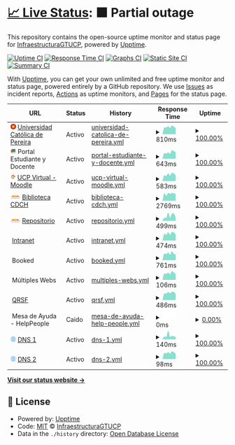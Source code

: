 # [📈 Live Status](https://InfraestructuraGTUCP.github.io/estatus): <!--live status--> **🟧 Partial outage**

This repository contains the open-source uptime monitor and status page for [InfraestructuraGTUCP](https://InfraestructuraGTUCP.github.io/estatus), powered by [Upptime](https://github.com/upptime/upptime).

[![Uptime CI](https://github.com/InfraestructuraGTUCP/estatus/workflows/Uptime%20CI/badge.svg)](https://github.com/InfraestructuraGTUCP/estatus/actions?query=workflow%3A%22Uptime+CI%22)
[![Response Time CI](https://github.com/InfraestructuraGTUCP/estatus/workflows/Response%20Time%20CI/badge.svg)](https://github.com/InfraestructuraGTUCP/estatus/actions?query=workflow%3A%22Response+Time+CI%22)
[![Graphs CI](https://github.com/InfraestructuraGTUCP/estatus/workflows/Graphs%20CI/badge.svg)](https://github.com/InfraestructuraGTUCP/estatus/actions?query=workflow%3A%22Graphs+CI%22)
[![Static Site CI](https://github.com/InfraestructuraGTUCP/estatus/workflows/Static%20Site%20CI/badge.svg)](https://github.com/InfraestructuraGTUCP/estatus/actions?query=workflow%3A%22Static+Site+CI%22)
[![Summary CI](https://github.com/InfraestructuraGTUCP/estatus/workflows/Summary%20CI/badge.svg)](https://github.com/InfraestructuraGTUCP/estatus/actions?query=workflow%3A%22Summary+CI%22)

With [Upptime](https://upptime.js.org), you can get your own unlimited and free uptime monitor and status page, powered entirely by a GitHub repository. We use [Issues](https://github.com/InfraestructuraGTUCP/estatus/issues) as incident reports, [Actions](https://github.com/InfraestructuraGTUCP/estatus/actions) as uptime monitors, and [Pages](https://InfraestructuraGTUCP.github.io/estatus) for the status page.

<!--start: status pages-->
<!-- This summary is generated by Upptime (https://github.com/upptime/upptime) -->
<!-- Do not edit this manually, your changes will be overwritten -->
<!-- prettier-ignore -->
| URL | Status | History | Response Time | Uptime |
| --- | ------ | ------- | ------------- | ------ |
| <img alt="" src="https://raw.githubusercontent.com/InfraestructuraGTUCP/estatus/765f9c74c7b240e032e8e6d2829d2f8be33d8eba/assets/logo-vigi-black2.png" height="13"> [Universidad Católica de Pereira](https://www.ucp.edu.co) | Activo | [universidad-catolica-de-pereira.yml](https://github.com/InfraestructuraGTUCP/estatus/commits/HEAD/history/universidad-catolica-de-pereira.yml) | <details><summary><img alt="Response time graph" src="./graphs/universidad-catolica-de-pereira/response-time-week.png" height="20"> 810ms</summary><br><a href="https://estado.ucp.edu.co/history/universidad-catolica-de-pereira"><img alt="Response time 1457" src="https://img.shields.io/endpoint?url=https%3A%2F%2Fraw.githubusercontent.com%2FInfraestructuraGTUCP%2Festatus%2FHEAD%2Fapi%2Funiversidad-catolica-de-pereira%2Fresponse-time.json"></a><br><a href="https://estado.ucp.edu.co/history/universidad-catolica-de-pereira"><img alt="24-hour response time 686" src="https://img.shields.io/endpoint?url=https%3A%2F%2Fraw.githubusercontent.com%2FInfraestructuraGTUCP%2Festatus%2FHEAD%2Fapi%2Funiversidad-catolica-de-pereira%2Fresponse-time-day.json"></a><br><a href="https://estado.ucp.edu.co/history/universidad-catolica-de-pereira"><img alt="7-day response time 810" src="https://img.shields.io/endpoint?url=https%3A%2F%2Fraw.githubusercontent.com%2FInfraestructuraGTUCP%2Festatus%2FHEAD%2Fapi%2Funiversidad-catolica-de-pereira%2Fresponse-time-week.json"></a><br><a href="https://estado.ucp.edu.co/history/universidad-catolica-de-pereira"><img alt="30-day response time 858" src="https://img.shields.io/endpoint?url=https%3A%2F%2Fraw.githubusercontent.com%2FInfraestructuraGTUCP%2Festatus%2FHEAD%2Fapi%2Funiversidad-catolica-de-pereira%2Fresponse-time-month.json"></a><br><a href="https://estado.ucp.edu.co/history/universidad-catolica-de-pereira"><img alt="1-year response time 1381" src="https://img.shields.io/endpoint?url=https%3A%2F%2Fraw.githubusercontent.com%2FInfraestructuraGTUCP%2Festatus%2FHEAD%2Fapi%2Funiversidad-catolica-de-pereira%2Fresponse-time-year.json"></a></details> | <details><summary><a href="https://estado.ucp.edu.co/history/universidad-catolica-de-pereira">100.00%</a></summary><a href="https://estado.ucp.edu.co/history/universidad-catolica-de-pereira"><img alt="All-time uptime 99.62%" src="https://img.shields.io/endpoint?url=https%3A%2F%2Fraw.githubusercontent.com%2FInfraestructuraGTUCP%2Festatus%2FHEAD%2Fapi%2Funiversidad-catolica-de-pereira%2Fuptime.json"></a><br><a href="https://estado.ucp.edu.co/history/universidad-catolica-de-pereira"><img alt="24-hour uptime 100.00%" src="https://img.shields.io/endpoint?url=https%3A%2F%2Fraw.githubusercontent.com%2FInfraestructuraGTUCP%2Festatus%2FHEAD%2Fapi%2Funiversidad-catolica-de-pereira%2Fuptime-day.json"></a><br><a href="https://estado.ucp.edu.co/history/universidad-catolica-de-pereira"><img alt="7-day uptime 100.00%" src="https://img.shields.io/endpoint?url=https%3A%2F%2Fraw.githubusercontent.com%2FInfraestructuraGTUCP%2Festatus%2FHEAD%2Fapi%2Funiversidad-catolica-de-pereira%2Fuptime-week.json"></a><br><a href="https://estado.ucp.edu.co/history/universidad-catolica-de-pereira"><img alt="30-day uptime 100.00%" src="https://img.shields.io/endpoint?url=https%3A%2F%2Fraw.githubusercontent.com%2FInfraestructuraGTUCP%2Festatus%2FHEAD%2Fapi%2Funiversidad-catolica-de-pereira%2Fuptime-month.json"></a><br><a href="https://estado.ucp.edu.co/history/universidad-catolica-de-pereira"><img alt="1-year uptime 99.25%" src="https://img.shields.io/endpoint?url=https%3A%2F%2Fraw.githubusercontent.com%2FInfraestructuraGTUCP%2Festatus%2FHEAD%2Fapi%2Funiversidad-catolica-de-pereira%2Fuptime-year.json"></a></details>
| <img alt="" src="https://raw.githubusercontent.com/InfraestructuraGTUCP/estatus/master/assets/portal.png" height="13"> Portal Estudiante y Docente | Activo | [portal-estudiante-y-docente.yml](https://github.com/InfraestructuraGTUCP/estatus/commits/HEAD/history/portal-estudiante-y-docente.yml) | <details><summary><img alt="Response time graph" src="./graphs/portal-estudiante-y-docente/response-time-week.png" height="20"> 643ms</summary><br><a href="https://estado.ucp.edu.co/history/portal-estudiante-y-docente"><img alt="Response time 1020" src="https://img.shields.io/endpoint?url=https%3A%2F%2Fraw.githubusercontent.com%2FInfraestructuraGTUCP%2Festatus%2FHEAD%2Fapi%2Fportal-estudiante-y-docente%2Fresponse-time.json"></a><br><a href="https://estado.ucp.edu.co/history/portal-estudiante-y-docente"><img alt="24-hour response time 642" src="https://img.shields.io/endpoint?url=https%3A%2F%2Fraw.githubusercontent.com%2FInfraestructuraGTUCP%2Festatus%2FHEAD%2Fapi%2Fportal-estudiante-y-docente%2Fresponse-time-day.json"></a><br><a href="https://estado.ucp.edu.co/history/portal-estudiante-y-docente"><img alt="7-day response time 643" src="https://img.shields.io/endpoint?url=https%3A%2F%2Fraw.githubusercontent.com%2FInfraestructuraGTUCP%2Festatus%2FHEAD%2Fapi%2Fportal-estudiante-y-docente%2Fresponse-time-week.json"></a><br><a href="https://estado.ucp.edu.co/history/portal-estudiante-y-docente"><img alt="30-day response time 677" src="https://img.shields.io/endpoint?url=https%3A%2F%2Fraw.githubusercontent.com%2FInfraestructuraGTUCP%2Festatus%2FHEAD%2Fapi%2Fportal-estudiante-y-docente%2Fresponse-time-month.json"></a><br><a href="https://estado.ucp.edu.co/history/portal-estudiante-y-docente"><img alt="1-year response time 872" src="https://img.shields.io/endpoint?url=https%3A%2F%2Fraw.githubusercontent.com%2FInfraestructuraGTUCP%2Festatus%2FHEAD%2Fapi%2Fportal-estudiante-y-docente%2Fresponse-time-year.json"></a></details> | <details><summary><a href="https://estado.ucp.edu.co/history/portal-estudiante-y-docente">100.00%</a></summary><a href="https://estado.ucp.edu.co/history/portal-estudiante-y-docente"><img alt="All-time uptime 99.79%" src="https://img.shields.io/endpoint?url=https%3A%2F%2Fraw.githubusercontent.com%2FInfraestructuraGTUCP%2Festatus%2FHEAD%2Fapi%2Fportal-estudiante-y-docente%2Fuptime.json"></a><br><a href="https://estado.ucp.edu.co/history/portal-estudiante-y-docente"><img alt="24-hour uptime 100.00%" src="https://img.shields.io/endpoint?url=https%3A%2F%2Fraw.githubusercontent.com%2FInfraestructuraGTUCP%2Festatus%2FHEAD%2Fapi%2Fportal-estudiante-y-docente%2Fuptime-day.json"></a><br><a href="https://estado.ucp.edu.co/history/portal-estudiante-y-docente"><img alt="7-day uptime 100.00%" src="https://img.shields.io/endpoint?url=https%3A%2F%2Fraw.githubusercontent.com%2FInfraestructuraGTUCP%2Festatus%2FHEAD%2Fapi%2Fportal-estudiante-y-docente%2Fuptime-week.json"></a><br><a href="https://estado.ucp.edu.co/history/portal-estudiante-y-docente"><img alt="30-day uptime 100.00%" src="https://img.shields.io/endpoint?url=https%3A%2F%2Fraw.githubusercontent.com%2FInfraestructuraGTUCP%2Festatus%2FHEAD%2Fapi%2Fportal-estudiante-y-docente%2Fuptime-month.json"></a><br><a href="https://estado.ucp.edu.co/history/portal-estudiante-y-docente"><img alt="1-year uptime 99.60%" src="https://img.shields.io/endpoint?url=https%3A%2F%2Fraw.githubusercontent.com%2FInfraestructuraGTUCP%2Festatus%2FHEAD%2Fapi%2Fportal-estudiante-y-docente%2Fuptime-year.json"></a></details>
| <img alt="" src="https://raw.githubusercontent.com/InfraestructuraGTUCP/estatus/master/assets/ucpvirtual.png" height="13"> [UCP Virtual - Moodle](https://www.ucpvirtual.edu.co) | Activo | [ucp-virtual-moodle.yml](https://github.com/InfraestructuraGTUCP/estatus/commits/HEAD/history/ucp-virtual-moodle.yml) | <details><summary><img alt="Response time graph" src="./graphs/ucp-virtual-moodle/response-time-week.png" height="20"> 583ms</summary><br><a href="https://estado.ucp.edu.co/history/ucp-virtual-moodle"><img alt="Response time 791" src="https://img.shields.io/endpoint?url=https%3A%2F%2Fraw.githubusercontent.com%2FInfraestructuraGTUCP%2Festatus%2FHEAD%2Fapi%2Fucp-virtual-moodle%2Fresponse-time.json"></a><br><a href="https://estado.ucp.edu.co/history/ucp-virtual-moodle"><img alt="24-hour response time 518" src="https://img.shields.io/endpoint?url=https%3A%2F%2Fraw.githubusercontent.com%2FInfraestructuraGTUCP%2Festatus%2FHEAD%2Fapi%2Fucp-virtual-moodle%2Fresponse-time-day.json"></a><br><a href="https://estado.ucp.edu.co/history/ucp-virtual-moodle"><img alt="7-day response time 583" src="https://img.shields.io/endpoint?url=https%3A%2F%2Fraw.githubusercontent.com%2FInfraestructuraGTUCP%2Festatus%2FHEAD%2Fapi%2Fucp-virtual-moodle%2Fresponse-time-week.json"></a><br><a href="https://estado.ucp.edu.co/history/ucp-virtual-moodle"><img alt="30-day response time 740" src="https://img.shields.io/endpoint?url=https%3A%2F%2Fraw.githubusercontent.com%2FInfraestructuraGTUCP%2Festatus%2FHEAD%2Fapi%2Fucp-virtual-moodle%2Fresponse-time-month.json"></a><br><a href="https://estado.ucp.edu.co/history/ucp-virtual-moodle"><img alt="1-year response time 818" src="https://img.shields.io/endpoint?url=https%3A%2F%2Fraw.githubusercontent.com%2FInfraestructuraGTUCP%2Festatus%2FHEAD%2Fapi%2Fucp-virtual-moodle%2Fresponse-time-year.json"></a></details> | <details><summary><a href="https://estado.ucp.edu.co/history/ucp-virtual-moodle">100.00%</a></summary><a href="https://estado.ucp.edu.co/history/ucp-virtual-moodle"><img alt="All-time uptime 97.77%" src="https://img.shields.io/endpoint?url=https%3A%2F%2Fraw.githubusercontent.com%2FInfraestructuraGTUCP%2Festatus%2FHEAD%2Fapi%2Fucp-virtual-moodle%2Fuptime.json"></a><br><a href="https://estado.ucp.edu.co/history/ucp-virtual-moodle"><img alt="24-hour uptime 100.00%" src="https://img.shields.io/endpoint?url=https%3A%2F%2Fraw.githubusercontent.com%2FInfraestructuraGTUCP%2Festatus%2FHEAD%2Fapi%2Fucp-virtual-moodle%2Fuptime-day.json"></a><br><a href="https://estado.ucp.edu.co/history/ucp-virtual-moodle"><img alt="7-day uptime 100.00%" src="https://img.shields.io/endpoint?url=https%3A%2F%2Fraw.githubusercontent.com%2FInfraestructuraGTUCP%2Festatus%2FHEAD%2Fapi%2Fucp-virtual-moodle%2Fuptime-week.json"></a><br><a href="https://estado.ucp.edu.co/history/ucp-virtual-moodle"><img alt="30-day uptime 88.30%" src="https://img.shields.io/endpoint?url=https%3A%2F%2Fraw.githubusercontent.com%2FInfraestructuraGTUCP%2Festatus%2FHEAD%2Fapi%2Fucp-virtual-moodle%2Fuptime-month.json"></a><br><a href="https://estado.ucp.edu.co/history/ucp-virtual-moodle"><img alt="1-year uptime 98.37%" src="https://img.shields.io/endpoint?url=https%3A%2F%2Fraw.githubusercontent.com%2FInfraestructuraGTUCP%2Festatus%2FHEAD%2Fapi%2Fucp-virtual-moodle%2Fuptime-year.json"></a></details>
| <img alt="" src="https://raw.githubusercontent.com/InfraestructuraGTUCP/estatus/master/assets/bcdch.png" height="13"> [Biblioteca CDCH](https://biblioteca.ucp.edu.co) | Activo | [biblioteca-cdch.yml](https://github.com/InfraestructuraGTUCP/estatus/commits/HEAD/history/biblioteca-cdch.yml) | <details><summary><img alt="Response time graph" src="./graphs/biblioteca-cdch/response-time-week.png" height="20"> 2769ms</summary><br><a href="https://estado.ucp.edu.co/history/biblioteca-cdch"><img alt="Response time 3013" src="https://img.shields.io/endpoint?url=https%3A%2F%2Fraw.githubusercontent.com%2FInfraestructuraGTUCP%2Festatus%2FHEAD%2Fapi%2Fbiblioteca-cdch%2Fresponse-time.json"></a><br><a href="https://estado.ucp.edu.co/history/biblioteca-cdch"><img alt="24-hour response time 2720" src="https://img.shields.io/endpoint?url=https%3A%2F%2Fraw.githubusercontent.com%2FInfraestructuraGTUCP%2Festatus%2FHEAD%2Fapi%2Fbiblioteca-cdch%2Fresponse-time-day.json"></a><br><a href="https://estado.ucp.edu.co/history/biblioteca-cdch"><img alt="7-day response time 2769" src="https://img.shields.io/endpoint?url=https%3A%2F%2Fraw.githubusercontent.com%2FInfraestructuraGTUCP%2Festatus%2FHEAD%2Fapi%2Fbiblioteca-cdch%2Fresponse-time-week.json"></a><br><a href="https://estado.ucp.edu.co/history/biblioteca-cdch"><img alt="30-day response time 2725" src="https://img.shields.io/endpoint?url=https%3A%2F%2Fraw.githubusercontent.com%2FInfraestructuraGTUCP%2Festatus%2FHEAD%2Fapi%2Fbiblioteca-cdch%2Fresponse-time-month.json"></a><br><a href="https://estado.ucp.edu.co/history/biblioteca-cdch"><img alt="1-year response time 2817" src="https://img.shields.io/endpoint?url=https%3A%2F%2Fraw.githubusercontent.com%2FInfraestructuraGTUCP%2Festatus%2FHEAD%2Fapi%2Fbiblioteca-cdch%2Fresponse-time-year.json"></a></details> | <details><summary><a href="https://estado.ucp.edu.co/history/biblioteca-cdch">100.00%</a></summary><a href="https://estado.ucp.edu.co/history/biblioteca-cdch"><img alt="All-time uptime 99.79%" src="https://img.shields.io/endpoint?url=https%3A%2F%2Fraw.githubusercontent.com%2FInfraestructuraGTUCP%2Festatus%2FHEAD%2Fapi%2Fbiblioteca-cdch%2Fuptime.json"></a><br><a href="https://estado.ucp.edu.co/history/biblioteca-cdch"><img alt="24-hour uptime 100.00%" src="https://img.shields.io/endpoint?url=https%3A%2F%2Fraw.githubusercontent.com%2FInfraestructuraGTUCP%2Festatus%2FHEAD%2Fapi%2Fbiblioteca-cdch%2Fuptime-day.json"></a><br><a href="https://estado.ucp.edu.co/history/biblioteca-cdch"><img alt="7-day uptime 100.00%" src="https://img.shields.io/endpoint?url=https%3A%2F%2Fraw.githubusercontent.com%2FInfraestructuraGTUCP%2Festatus%2FHEAD%2Fapi%2Fbiblioteca-cdch%2Fuptime-week.json"></a><br><a href="https://estado.ucp.edu.co/history/biblioteca-cdch"><img alt="30-day uptime 100.00%" src="https://img.shields.io/endpoint?url=https%3A%2F%2Fraw.githubusercontent.com%2FInfraestructuraGTUCP%2Festatus%2FHEAD%2Fapi%2Fbiblioteca-cdch%2Fuptime-month.json"></a><br><a href="https://estado.ucp.edu.co/history/biblioteca-cdch"><img alt="1-year uptime 99.62%" src="https://img.shields.io/endpoint?url=https%3A%2F%2Fraw.githubusercontent.com%2FInfraestructuraGTUCP%2Festatus%2FHEAD%2Fapi%2Fbiblioteca-cdch%2Fuptime-year.json"></a></details>
| <img alt="" src="https://raw.githubusercontent.com/InfraestructuraGTUCP/estatus/master/assets/bcdch.png" height="13"> [Repositorio](https://repositorio.ucp.edu.co) | Activo | [repositorio.yml](https://github.com/InfraestructuraGTUCP/estatus/commits/HEAD/history/repositorio.yml) | <details><summary><img alt="Response time graph" src="./graphs/repositorio/response-time-week.png" height="20"> 499ms</summary><br><a href="https://estado.ucp.edu.co/history/repositorio"><img alt="Response time 1165" src="https://img.shields.io/endpoint?url=https%3A%2F%2Fraw.githubusercontent.com%2FInfraestructuraGTUCP%2Festatus%2FHEAD%2Fapi%2Frepositorio%2Fresponse-time.json"></a><br><a href="https://estado.ucp.edu.co/history/repositorio"><img alt="24-hour response time 314" src="https://img.shields.io/endpoint?url=https%3A%2F%2Fraw.githubusercontent.com%2FInfraestructuraGTUCP%2Festatus%2FHEAD%2Fapi%2Frepositorio%2Fresponse-time-day.json"></a><br><a href="https://estado.ucp.edu.co/history/repositorio"><img alt="7-day response time 499" src="https://img.shields.io/endpoint?url=https%3A%2F%2Fraw.githubusercontent.com%2FInfraestructuraGTUCP%2Festatus%2FHEAD%2Fapi%2Frepositorio%2Fresponse-time-week.json"></a><br><a href="https://estado.ucp.edu.co/history/repositorio"><img alt="30-day response time 749" src="https://img.shields.io/endpoint?url=https%3A%2F%2Fraw.githubusercontent.com%2FInfraestructuraGTUCP%2Festatus%2FHEAD%2Fapi%2Frepositorio%2Fresponse-time-month.json"></a><br><a href="https://estado.ucp.edu.co/history/repositorio"><img alt="1-year response time 1038" src="https://img.shields.io/endpoint?url=https%3A%2F%2Fraw.githubusercontent.com%2FInfraestructuraGTUCP%2Festatus%2FHEAD%2Fapi%2Frepositorio%2Fresponse-time-year.json"></a></details> | <details><summary><a href="https://estado.ucp.edu.co/history/repositorio">100.00%</a></summary><a href="https://estado.ucp.edu.co/history/repositorio"><img alt="All-time uptime 97.53%" src="https://img.shields.io/endpoint?url=https%3A%2F%2Fraw.githubusercontent.com%2FInfraestructuraGTUCP%2Festatus%2FHEAD%2Fapi%2Frepositorio%2Fuptime.json"></a><br><a href="https://estado.ucp.edu.co/history/repositorio"><img alt="24-hour uptime 100.00%" src="https://img.shields.io/endpoint?url=https%3A%2F%2Fraw.githubusercontent.com%2FInfraestructuraGTUCP%2Festatus%2FHEAD%2Fapi%2Frepositorio%2Fuptime-day.json"></a><br><a href="https://estado.ucp.edu.co/history/repositorio"><img alt="7-day uptime 100.00%" src="https://img.shields.io/endpoint?url=https%3A%2F%2Fraw.githubusercontent.com%2FInfraestructuraGTUCP%2Festatus%2FHEAD%2Fapi%2Frepositorio%2Fuptime-week.json"></a><br><a href="https://estado.ucp.edu.co/history/repositorio"><img alt="30-day uptime 100.00%" src="https://img.shields.io/endpoint?url=https%3A%2F%2Fraw.githubusercontent.com%2FInfraestructuraGTUCP%2Festatus%2FHEAD%2Fapi%2Frepositorio%2Fuptime-month.json"></a><br><a href="https://estado.ucp.edu.co/history/repositorio"><img alt="1-year uptime 99.54%" src="https://img.shields.io/endpoint?url=https%3A%2F%2Fraw.githubusercontent.com%2FInfraestructuraGTUCP%2Festatus%2FHEAD%2Fapi%2Frepositorio%2Fuptime-year.json"></a></details>
| <img alt="" src="https://img.icons8.com/color/96/000000/ms-share-point.png" height="13"> [Intranet](http://intranet.ucp.edu.co) | Activo | [intranet.yml](https://github.com/InfraestructuraGTUCP/estatus/commits/HEAD/history/intranet.yml) | <details><summary><img alt="Response time graph" src="./graphs/intranet/response-time-week.png" height="20"> 474ms</summary><br><a href="https://estado.ucp.edu.co/history/intranet"><img alt="Response time 835" src="https://img.shields.io/endpoint?url=https%3A%2F%2Fraw.githubusercontent.com%2FInfraestructuraGTUCP%2Festatus%2FHEAD%2Fapi%2Fintranet%2Fresponse-time.json"></a><br><a href="https://estado.ucp.edu.co/history/intranet"><img alt="24-hour response time 414" src="https://img.shields.io/endpoint?url=https%3A%2F%2Fraw.githubusercontent.com%2FInfraestructuraGTUCP%2Festatus%2FHEAD%2Fapi%2Fintranet%2Fresponse-time-day.json"></a><br><a href="https://estado.ucp.edu.co/history/intranet"><img alt="7-day response time 474" src="https://img.shields.io/endpoint?url=https%3A%2F%2Fraw.githubusercontent.com%2FInfraestructuraGTUCP%2Festatus%2FHEAD%2Fapi%2Fintranet%2Fresponse-time-week.json"></a><br><a href="https://estado.ucp.edu.co/history/intranet"><img alt="30-day response time 475" src="https://img.shields.io/endpoint?url=https%3A%2F%2Fraw.githubusercontent.com%2FInfraestructuraGTUCP%2Festatus%2FHEAD%2Fapi%2Fintranet%2Fresponse-time-month.json"></a><br><a href="https://estado.ucp.edu.co/history/intranet"><img alt="1-year response time 857" src="https://img.shields.io/endpoint?url=https%3A%2F%2Fraw.githubusercontent.com%2FInfraestructuraGTUCP%2Festatus%2FHEAD%2Fapi%2Fintranet%2Fresponse-time-year.json"></a></details> | <details><summary><a href="https://estado.ucp.edu.co/history/intranet">100.00%</a></summary><a href="https://estado.ucp.edu.co/history/intranet"><img alt="All-time uptime 99.42%" src="https://img.shields.io/endpoint?url=https%3A%2F%2Fraw.githubusercontent.com%2FInfraestructuraGTUCP%2Festatus%2FHEAD%2Fapi%2Fintranet%2Fuptime.json"></a><br><a href="https://estado.ucp.edu.co/history/intranet"><img alt="24-hour uptime 100.00%" src="https://img.shields.io/endpoint?url=https%3A%2F%2Fraw.githubusercontent.com%2FInfraestructuraGTUCP%2Festatus%2FHEAD%2Fapi%2Fintranet%2Fuptime-day.json"></a><br><a href="https://estado.ucp.edu.co/history/intranet"><img alt="7-day uptime 100.00%" src="https://img.shields.io/endpoint?url=https%3A%2F%2Fraw.githubusercontent.com%2FInfraestructuraGTUCP%2Festatus%2FHEAD%2Fapi%2Fintranet%2Fuptime-week.json"></a><br><a href="https://estado.ucp.edu.co/history/intranet"><img alt="30-day uptime 100.00%" src="https://img.shields.io/endpoint?url=https%3A%2F%2Fraw.githubusercontent.com%2FInfraestructuraGTUCP%2Festatus%2FHEAD%2Fapi%2Fintranet%2Fuptime-month.json"></a><br><a href="https://estado.ucp.edu.co/history/intranet"><img alt="1-year uptime 98.95%" src="https://img.shields.io/endpoint?url=https%3A%2F%2Fraw.githubusercontent.com%2FInfraestructuraGTUCP%2Festatus%2FHEAD%2Fapi%2Fintranet%2Fuptime-year.json"></a></details>
| <img alt="" src="https://img.icons8.com/nolan/96/squared-menu.png" height="13"> Booked | Activo | [booked.yml](https://github.com/InfraestructuraGTUCP/estatus/commits/HEAD/history/booked.yml) | <details><summary><img alt="Response time graph" src="./graphs/booked/response-time-week.png" height="20"> 761ms</summary><br><a href="https://estado.ucp.edu.co/history/booked"><img alt="Response time 1208" src="https://img.shields.io/endpoint?url=https%3A%2F%2Fraw.githubusercontent.com%2FInfraestructuraGTUCP%2Festatus%2FHEAD%2Fapi%2Fbooked%2Fresponse-time.json"></a><br><a href="https://estado.ucp.edu.co/history/booked"><img alt="24-hour response time 642" src="https://img.shields.io/endpoint?url=https%3A%2F%2Fraw.githubusercontent.com%2FInfraestructuraGTUCP%2Festatus%2FHEAD%2Fapi%2Fbooked%2Fresponse-time-day.json"></a><br><a href="https://estado.ucp.edu.co/history/booked"><img alt="7-day response time 761" src="https://img.shields.io/endpoint?url=https%3A%2F%2Fraw.githubusercontent.com%2FInfraestructuraGTUCP%2Festatus%2FHEAD%2Fapi%2Fbooked%2Fresponse-time-week.json"></a><br><a href="https://estado.ucp.edu.co/history/booked"><img alt="30-day response time 773" src="https://img.shields.io/endpoint?url=https%3A%2F%2Fraw.githubusercontent.com%2FInfraestructuraGTUCP%2Festatus%2FHEAD%2Fapi%2Fbooked%2Fresponse-time-month.json"></a><br><a href="https://estado.ucp.edu.co/history/booked"><img alt="1-year response time 1054" src="https://img.shields.io/endpoint?url=https%3A%2F%2Fraw.githubusercontent.com%2FInfraestructuraGTUCP%2Festatus%2FHEAD%2Fapi%2Fbooked%2Fresponse-time-year.json"></a></details> | <details><summary><a href="https://estado.ucp.edu.co/history/booked">100.00%</a></summary><a href="https://estado.ucp.edu.co/history/booked"><img alt="All-time uptime 99.24%" src="https://img.shields.io/endpoint?url=https%3A%2F%2Fraw.githubusercontent.com%2FInfraestructuraGTUCP%2Festatus%2FHEAD%2Fapi%2Fbooked%2Fuptime.json"></a><br><a href="https://estado.ucp.edu.co/history/booked"><img alt="24-hour uptime 100.00%" src="https://img.shields.io/endpoint?url=https%3A%2F%2Fraw.githubusercontent.com%2FInfraestructuraGTUCP%2Festatus%2FHEAD%2Fapi%2Fbooked%2Fuptime-day.json"></a><br><a href="https://estado.ucp.edu.co/history/booked"><img alt="7-day uptime 100.00%" src="https://img.shields.io/endpoint?url=https%3A%2F%2Fraw.githubusercontent.com%2FInfraestructuraGTUCP%2Festatus%2FHEAD%2Fapi%2Fbooked%2Fuptime-week.json"></a><br><a href="https://estado.ucp.edu.co/history/booked"><img alt="30-day uptime 100.00%" src="https://img.shields.io/endpoint?url=https%3A%2F%2Fraw.githubusercontent.com%2FInfraestructuraGTUCP%2Festatus%2FHEAD%2Fapi%2Fbooked%2Fuptime-month.json"></a><br><a href="https://estado.ucp.edu.co/history/booked"><img alt="1-year uptime 99.57%" src="https://img.shields.io/endpoint?url=https%3A%2F%2Fraw.githubusercontent.com%2FInfraestructuraGTUCP%2Festatus%2FHEAD%2Fapi%2Fbooked%2Fuptime-year.json"></a></details>
| <img alt="" src="https://img.icons8.com/nolan/96/squared-menu.png" height="13"> Múltiples Webs | Activo | [multiples-webs.yml](https://github.com/InfraestructuraGTUCP/estatus/commits/HEAD/history/multiples-webs.yml) | <details><summary><img alt="Response time graph" src="./graphs/multiples-webs/response-time-week.png" height="20"> 106ms</summary><br><a href="https://estado.ucp.edu.co/history/multiples-webs"><img alt="Response time 202" src="https://img.shields.io/endpoint?url=https%3A%2F%2Fraw.githubusercontent.com%2FInfraestructuraGTUCP%2Festatus%2FHEAD%2Fapi%2Fmultiples-webs%2Fresponse-time.json"></a><br><a href="https://estado.ucp.edu.co/history/multiples-webs"><img alt="24-hour response time 88" src="https://img.shields.io/endpoint?url=https%3A%2F%2Fraw.githubusercontent.com%2FInfraestructuraGTUCP%2Festatus%2FHEAD%2Fapi%2Fmultiples-webs%2Fresponse-time-day.json"></a><br><a href="https://estado.ucp.edu.co/history/multiples-webs"><img alt="7-day response time 106" src="https://img.shields.io/endpoint?url=https%3A%2F%2Fraw.githubusercontent.com%2FInfraestructuraGTUCP%2Festatus%2FHEAD%2Fapi%2Fmultiples-webs%2Fresponse-time-week.json"></a><br><a href="https://estado.ucp.edu.co/history/multiples-webs"><img alt="30-day response time 109" src="https://img.shields.io/endpoint?url=https%3A%2F%2Fraw.githubusercontent.com%2FInfraestructuraGTUCP%2Festatus%2FHEAD%2Fapi%2Fmultiples-webs%2Fresponse-time-month.json"></a><br><a href="https://estado.ucp.edu.co/history/multiples-webs"><img alt="1-year response time 140" src="https://img.shields.io/endpoint?url=https%3A%2F%2Fraw.githubusercontent.com%2FInfraestructuraGTUCP%2Festatus%2FHEAD%2Fapi%2Fmultiples-webs%2Fresponse-time-year.json"></a></details> | <details><summary><a href="https://estado.ucp.edu.co/history/multiples-webs">100.00%</a></summary><a href="https://estado.ucp.edu.co/history/multiples-webs"><img alt="All-time uptime 99.34%" src="https://img.shields.io/endpoint?url=https%3A%2F%2Fraw.githubusercontent.com%2FInfraestructuraGTUCP%2Festatus%2FHEAD%2Fapi%2Fmultiples-webs%2Fuptime.json"></a><br><a href="https://estado.ucp.edu.co/history/multiples-webs"><img alt="24-hour uptime 100.00%" src="https://img.shields.io/endpoint?url=https%3A%2F%2Fraw.githubusercontent.com%2FInfraestructuraGTUCP%2Festatus%2FHEAD%2Fapi%2Fmultiples-webs%2Fuptime-day.json"></a><br><a href="https://estado.ucp.edu.co/history/multiples-webs"><img alt="7-day uptime 100.00%" src="https://img.shields.io/endpoint?url=https%3A%2F%2Fraw.githubusercontent.com%2FInfraestructuraGTUCP%2Festatus%2FHEAD%2Fapi%2Fmultiples-webs%2Fuptime-week.json"></a><br><a href="https://estado.ucp.edu.co/history/multiples-webs"><img alt="30-day uptime 100.00%" src="https://img.shields.io/endpoint?url=https%3A%2F%2Fraw.githubusercontent.com%2FInfraestructuraGTUCP%2Festatus%2FHEAD%2Fapi%2Fmultiples-webs%2Fuptime-month.json"></a><br><a href="https://estado.ucp.edu.co/history/multiples-webs"><img alt="1-year uptime 99.57%" src="https://img.shields.io/endpoint?url=https%3A%2F%2Fraw.githubusercontent.com%2FInfraestructuraGTUCP%2Festatus%2FHEAD%2Fapi%2Fmultiples-webs%2Fuptime-year.json"></a></details>
| <img alt="" src="https://img.icons8.com/color/96/000000/complaints.png" height="13"> [QRSF](https://qrsf.ucp.edu.co) | Activo | [qrsf.yml](https://github.com/InfraestructuraGTUCP/estatus/commits/HEAD/history/qrsf.yml) | <details><summary><img alt="Response time graph" src="./graphs/qrsf/response-time-week.png" height="20"> 486ms</summary><br><a href="https://estado.ucp.edu.co/history/qrsf"><img alt="Response time 1423" src="https://img.shields.io/endpoint?url=https%3A%2F%2Fraw.githubusercontent.com%2FInfraestructuraGTUCP%2Festatus%2FHEAD%2Fapi%2Fqrsf%2Fresponse-time.json"></a><br><a href="https://estado.ucp.edu.co/history/qrsf"><img alt="24-hour response time 422" src="https://img.shields.io/endpoint?url=https%3A%2F%2Fraw.githubusercontent.com%2FInfraestructuraGTUCP%2Festatus%2FHEAD%2Fapi%2Fqrsf%2Fresponse-time-day.json"></a><br><a href="https://estado.ucp.edu.co/history/qrsf"><img alt="7-day response time 486" src="https://img.shields.io/endpoint?url=https%3A%2F%2Fraw.githubusercontent.com%2FInfraestructuraGTUCP%2Festatus%2FHEAD%2Fapi%2Fqrsf%2Fresponse-time-week.json"></a><br><a href="https://estado.ucp.edu.co/history/qrsf"><img alt="30-day response time 503" src="https://img.shields.io/endpoint?url=https%3A%2F%2Fraw.githubusercontent.com%2FInfraestructuraGTUCP%2Festatus%2FHEAD%2Fapi%2Fqrsf%2Fresponse-time-month.json"></a><br><a href="https://estado.ucp.edu.co/history/qrsf"><img alt="1-year response time 975" src="https://img.shields.io/endpoint?url=https%3A%2F%2Fraw.githubusercontent.com%2FInfraestructuraGTUCP%2Festatus%2FHEAD%2Fapi%2Fqrsf%2Fresponse-time-year.json"></a></details> | <details><summary><a href="https://estado.ucp.edu.co/history/qrsf">100.00%</a></summary><a href="https://estado.ucp.edu.co/history/qrsf"><img alt="All-time uptime 99.10%" src="https://img.shields.io/endpoint?url=https%3A%2F%2Fraw.githubusercontent.com%2FInfraestructuraGTUCP%2Festatus%2FHEAD%2Fapi%2Fqrsf%2Fuptime.json"></a><br><a href="https://estado.ucp.edu.co/history/qrsf"><img alt="24-hour uptime 100.00%" src="https://img.shields.io/endpoint?url=https%3A%2F%2Fraw.githubusercontent.com%2FInfraestructuraGTUCP%2Festatus%2FHEAD%2Fapi%2Fqrsf%2Fuptime-day.json"></a><br><a href="https://estado.ucp.edu.co/history/qrsf"><img alt="7-day uptime 100.00%" src="https://img.shields.io/endpoint?url=https%3A%2F%2Fraw.githubusercontent.com%2FInfraestructuraGTUCP%2Festatus%2FHEAD%2Fapi%2Fqrsf%2Fuptime-week.json"></a><br><a href="https://estado.ucp.edu.co/history/qrsf"><img alt="30-day uptime 100.00%" src="https://img.shields.io/endpoint?url=https%3A%2F%2Fraw.githubusercontent.com%2FInfraestructuraGTUCP%2Festatus%2FHEAD%2Fapi%2Fqrsf%2Fuptime-month.json"></a><br><a href="https://estado.ucp.edu.co/history/qrsf"><img alt="1-year uptime 99.20%" src="https://img.shields.io/endpoint?url=https%3A%2F%2Fraw.githubusercontent.com%2FInfraestructuraGTUCP%2Festatus%2FHEAD%2Fapi%2Fqrsf%2Fuptime-year.json"></a></details>
| <img alt="" src="https://img.icons8.com/fluency/96/000000/help.png" height="13"> Mesa de Ayuda - HelpPeople | Caido | [mesa-de-ayuda-help-people.yml](https://github.com/InfraestructuraGTUCP/estatus/commits/HEAD/history/mesa-de-ayuda-help-people.yml) | <details><summary><img alt="Response time graph" src="./graphs/mesa-de-ayuda-help-people/response-time-week.png" height="20"> 0ms</summary><br><a href="https://estado.ucp.edu.co/history/mesa-de-ayuda-help-people"><img alt="Response time 1193" src="https://img.shields.io/endpoint?url=https%3A%2F%2Fraw.githubusercontent.com%2FInfraestructuraGTUCP%2Festatus%2FHEAD%2Fapi%2Fmesa-de-ayuda-help-people%2Fresponse-time.json"></a><br><a href="https://estado.ucp.edu.co/history/mesa-de-ayuda-help-people"><img alt="24-hour response time 0" src="https://img.shields.io/endpoint?url=https%3A%2F%2Fraw.githubusercontent.com%2FInfraestructuraGTUCP%2Festatus%2FHEAD%2Fapi%2Fmesa-de-ayuda-help-people%2Fresponse-time-day.json"></a><br><a href="https://estado.ucp.edu.co/history/mesa-de-ayuda-help-people"><img alt="7-day response time 0" src="https://img.shields.io/endpoint?url=https%3A%2F%2Fraw.githubusercontent.com%2FInfraestructuraGTUCP%2Festatus%2FHEAD%2Fapi%2Fmesa-de-ayuda-help-people%2Fresponse-time-week.json"></a><br><a href="https://estado.ucp.edu.co/history/mesa-de-ayuda-help-people"><img alt="30-day response time 0" src="https://img.shields.io/endpoint?url=https%3A%2F%2Fraw.githubusercontent.com%2FInfraestructuraGTUCP%2Festatus%2FHEAD%2Fapi%2Fmesa-de-ayuda-help-people%2Fresponse-time-month.json"></a><br><a href="https://estado.ucp.edu.co/history/mesa-de-ayuda-help-people"><img alt="1-year response time 1164" src="https://img.shields.io/endpoint?url=https%3A%2F%2Fraw.githubusercontent.com%2FInfraestructuraGTUCP%2Festatus%2FHEAD%2Fapi%2Fmesa-de-ayuda-help-people%2Fresponse-time-year.json"></a></details> | <details><summary><a href="https://estado.ucp.edu.co/history/mesa-de-ayuda-help-people">0.00%</a></summary><a href="https://estado.ucp.edu.co/history/mesa-de-ayuda-help-people"><img alt="All-time uptime 89.12%" src="https://img.shields.io/endpoint?url=https%3A%2F%2Fraw.githubusercontent.com%2FInfraestructuraGTUCP%2Festatus%2FHEAD%2Fapi%2Fmesa-de-ayuda-help-people%2Fuptime.json"></a><br><a href="https://estado.ucp.edu.co/history/mesa-de-ayuda-help-people"><img alt="24-hour uptime 0.00%" src="https://img.shields.io/endpoint?url=https%3A%2F%2Fraw.githubusercontent.com%2FInfraestructuraGTUCP%2Festatus%2FHEAD%2Fapi%2Fmesa-de-ayuda-help-people%2Fuptime-day.json"></a><br><a href="https://estado.ucp.edu.co/history/mesa-de-ayuda-help-people"><img alt="7-day uptime 0.00%" src="https://img.shields.io/endpoint?url=https%3A%2F%2Fraw.githubusercontent.com%2FInfraestructuraGTUCP%2Festatus%2FHEAD%2Fapi%2Fmesa-de-ayuda-help-people%2Fuptime-week.json"></a><br><a href="https://estado.ucp.edu.co/history/mesa-de-ayuda-help-people"><img alt="30-day uptime 0.00%" src="https://img.shields.io/endpoint?url=https%3A%2F%2Fraw.githubusercontent.com%2FInfraestructuraGTUCP%2Festatus%2FHEAD%2Fapi%2Fmesa-de-ayuda-help-people%2Fuptime-month.json"></a><br><a href="https://estado.ucp.edu.co/history/mesa-de-ayuda-help-people"><img alt="1-year uptime 72.14%" src="https://img.shields.io/endpoint?url=https%3A%2F%2Fraw.githubusercontent.com%2FInfraestructuraGTUCP%2Festatus%2FHEAD%2Fapi%2Fmesa-de-ayuda-help-people%2Fuptime-year.json"></a></details>
| <img alt="" src="https://raw.githubusercontent.com/InfraestructuraGTUCP/estatus/master/assets/dns1.png" height="13"> [DNS 1](w2k12r2-dns1.ucp.edu.co) | Activo | [dns-1.yml](https://github.com/InfraestructuraGTUCP/estatus/commits/HEAD/history/dns-1.yml) | <details><summary><img alt="Response time graph" src="./graphs/dns-1/response-time-week.png" height="20"> 140ms</summary><br><a href="https://estado.ucp.edu.co/history/dns-1"><img alt="Response time 229" src="https://img.shields.io/endpoint?url=https%3A%2F%2Fraw.githubusercontent.com%2FInfraestructuraGTUCP%2Festatus%2FHEAD%2Fapi%2Fdns-1%2Fresponse-time.json"></a><br><a href="https://estado.ucp.edu.co/history/dns-1"><img alt="24-hour response time 97" src="https://img.shields.io/endpoint?url=https%3A%2F%2Fraw.githubusercontent.com%2FInfraestructuraGTUCP%2Festatus%2FHEAD%2Fapi%2Fdns-1%2Fresponse-time-day.json"></a><br><a href="https://estado.ucp.edu.co/history/dns-1"><img alt="7-day response time 140" src="https://img.shields.io/endpoint?url=https%3A%2F%2Fraw.githubusercontent.com%2FInfraestructuraGTUCP%2Festatus%2FHEAD%2Fapi%2Fdns-1%2Fresponse-time-week.json"></a><br><a href="https://estado.ucp.edu.co/history/dns-1"><img alt="30-day response time 119" src="https://img.shields.io/endpoint?url=https%3A%2F%2Fraw.githubusercontent.com%2FInfraestructuraGTUCP%2Festatus%2FHEAD%2Fapi%2Fdns-1%2Fresponse-time-month.json"></a><br><a href="https://estado.ucp.edu.co/history/dns-1"><img alt="1-year response time 192" src="https://img.shields.io/endpoint?url=https%3A%2F%2Fraw.githubusercontent.com%2FInfraestructuraGTUCP%2Festatus%2FHEAD%2Fapi%2Fdns-1%2Fresponse-time-year.json"></a></details> | <details><summary><a href="https://estado.ucp.edu.co/history/dns-1">100.00%</a></summary><a href="https://estado.ucp.edu.co/history/dns-1"><img alt="All-time uptime 99.29%" src="https://img.shields.io/endpoint?url=https%3A%2F%2Fraw.githubusercontent.com%2FInfraestructuraGTUCP%2Festatus%2FHEAD%2Fapi%2Fdns-1%2Fuptime.json"></a><br><a href="https://estado.ucp.edu.co/history/dns-1"><img alt="24-hour uptime 100.00%" src="https://img.shields.io/endpoint?url=https%3A%2F%2Fraw.githubusercontent.com%2FInfraestructuraGTUCP%2Festatus%2FHEAD%2Fapi%2Fdns-1%2Fuptime-day.json"></a><br><a href="https://estado.ucp.edu.co/history/dns-1"><img alt="7-day uptime 100.00%" src="https://img.shields.io/endpoint?url=https%3A%2F%2Fraw.githubusercontent.com%2FInfraestructuraGTUCP%2Festatus%2FHEAD%2Fapi%2Fdns-1%2Fuptime-week.json"></a><br><a href="https://estado.ucp.edu.co/history/dns-1"><img alt="30-day uptime 100.00%" src="https://img.shields.io/endpoint?url=https%3A%2F%2Fraw.githubusercontent.com%2FInfraestructuraGTUCP%2Festatus%2FHEAD%2Fapi%2Fdns-1%2Fuptime-month.json"></a><br><a href="https://estado.ucp.edu.co/history/dns-1"><img alt="1-year uptime 99.31%" src="https://img.shields.io/endpoint?url=https%3A%2F%2Fraw.githubusercontent.com%2FInfraestructuraGTUCP%2Festatus%2FHEAD%2Fapi%2Fdns-1%2Fuptime-year.json"></a></details>
| <img alt="" src="https://raw.githubusercontent.com/InfraestructuraGTUCP/estatus/master/assets/dns1.png" height="13"> [DNS 2](w2k12r2-dns2.ucp.edu.co) | Activo | [dns-2.yml](https://github.com/InfraestructuraGTUCP/estatus/commits/HEAD/history/dns-2.yml) | <details><summary><img alt="Response time graph" src="./graphs/dns-2/response-time-week.png" height="20"> 98ms</summary><br><a href="https://estado.ucp.edu.co/history/dns-2"><img alt="Response time 123" src="https://img.shields.io/endpoint?url=https%3A%2F%2Fraw.githubusercontent.com%2FInfraestructuraGTUCP%2Festatus%2FHEAD%2Fapi%2Fdns-2%2Fresponse-time.json"></a><br><a href="https://estado.ucp.edu.co/history/dns-2"><img alt="24-hour response time 83" src="https://img.shields.io/endpoint?url=https%3A%2F%2Fraw.githubusercontent.com%2FInfraestructuraGTUCP%2Festatus%2FHEAD%2Fapi%2Fdns-2%2Fresponse-time-day.json"></a><br><a href="https://estado.ucp.edu.co/history/dns-2"><img alt="7-day response time 98" src="https://img.shields.io/endpoint?url=https%3A%2F%2Fraw.githubusercontent.com%2FInfraestructuraGTUCP%2Festatus%2FHEAD%2Fapi%2Fdns-2%2Fresponse-time-week.json"></a><br><a href="https://estado.ucp.edu.co/history/dns-2"><img alt="30-day response time 100" src="https://img.shields.io/endpoint?url=https%3A%2F%2Fraw.githubusercontent.com%2FInfraestructuraGTUCP%2Festatus%2FHEAD%2Fapi%2Fdns-2%2Fresponse-time-month.json"></a><br><a href="https://estado.ucp.edu.co/history/dns-2"><img alt="1-year response time 95" src="https://img.shields.io/endpoint?url=https%3A%2F%2Fraw.githubusercontent.com%2FInfraestructuraGTUCP%2Festatus%2FHEAD%2Fapi%2Fdns-2%2Fresponse-time-year.json"></a></details> | <details><summary><a href="https://estado.ucp.edu.co/history/dns-2">100.00%</a></summary><a href="https://estado.ucp.edu.co/history/dns-2"><img alt="All-time uptime 99.39%" src="https://img.shields.io/endpoint?url=https%3A%2F%2Fraw.githubusercontent.com%2FInfraestructuraGTUCP%2Festatus%2FHEAD%2Fapi%2Fdns-2%2Fuptime.json"></a><br><a href="https://estado.ucp.edu.co/history/dns-2"><img alt="24-hour uptime 100.00%" src="https://img.shields.io/endpoint?url=https%3A%2F%2Fraw.githubusercontent.com%2FInfraestructuraGTUCP%2Festatus%2FHEAD%2Fapi%2Fdns-2%2Fuptime-day.json"></a><br><a href="https://estado.ucp.edu.co/history/dns-2"><img alt="7-day uptime 100.00%" src="https://img.shields.io/endpoint?url=https%3A%2F%2Fraw.githubusercontent.com%2FInfraestructuraGTUCP%2Festatus%2FHEAD%2Fapi%2Fdns-2%2Fuptime-week.json"></a><br><a href="https://estado.ucp.edu.co/history/dns-2"><img alt="30-day uptime 99.74%" src="https://img.shields.io/endpoint?url=https%3A%2F%2Fraw.githubusercontent.com%2FInfraestructuraGTUCP%2Festatus%2FHEAD%2Fapi%2Fdns-2%2Fuptime-month.json"></a><br><a href="https://estado.ucp.edu.co/history/dns-2"><img alt="1-year uptime 99.66%" src="https://img.shields.io/endpoint?url=https%3A%2F%2Fraw.githubusercontent.com%2FInfraestructuraGTUCP%2Festatus%2FHEAD%2Fapi%2Fdns-2%2Fuptime-year.json"></a></details>

<!--end: status pages-->

[**Visit our status website →**](https://InfraestructuraGTUCP.github.io/estatus)

## 📄 License

- Powered by: [Upptime](https://github.com/upptime/upptime)
- Code: [MIT](./LICENSE) © [InfraestructuraGTUCP](https://InfraestructuraGTUCP.github.io/estatus)
- Data in the `./history` directory: [Open Database License](https://opendatacommons.org/licenses/odbl/1-0/)
